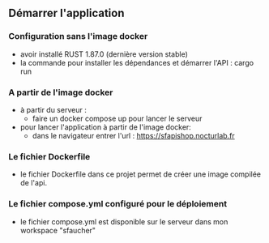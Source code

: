 ## Démarrer l'application ##

### Configuration sans l'image docker ###
- avoir installé RUST 1.87.0 (dernière version stable)
- la commande pour installer les dépendances et démarrer l'API : cargo run

### A partir de l'image docker ###
- à partir du serveur : 
  * faire un docker compose up pour lancer le serveur 
- pour lancer l'application à partir de l'image docker:
  * dans le navigateur entrer l'url : https://sfapishop.nocturlab.fr


### Le fichier Dockerfile ###
- le fichier Dockerfile dans ce projet permet de créer une image compilée de l'api. 

### Le fichier compose.yml configuré pour le déploiement ###
- le fichier compose.yml est disponible sur le serveur dans mon workspace "sfaucher"